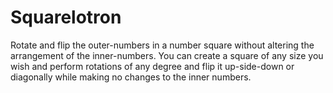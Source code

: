 # Squarelotron
Rotate and flip the outer-numbers in a number square without altering the arrangement of the inner-numbers. You can create a square of any size you wish and perform rotations of any degree and flip it up-side-down or diagonally while making no changes to the inner numbers.  
